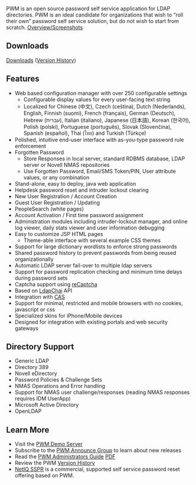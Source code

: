 PWM is an open source password self service application for LDAP directories. PWM is an ideal candidate for organizations that wish to “roll their own” password self service solution, but do not wish to start from scratch. [Overview/Screenshots](https://docs.google.com/presentation/d/1LxDXV_iiToJXAzzT9mc1xXO0atVObmRpCame6qXOyxM/pub?slide=id.p8)

## Downloads
[Downloads](https://github.com/wolfd/pwm/releases) ([Version History](pwm/supplemental/history.txt))

## Features
 - Web based configuration manager with over 250 configurable settings
    - Configurable display values for every user-facing text string
    - Localized for Chinese (中文), Czech (ceština), Dutch (Nederlands), English, Finnish (suomi), French (français), German (Deutsch), Hebrew (עברית), Italian (italiano), Japanese (日本語), Korean (한국어), Polish (polski), Portuguese (português), Slovak (Slovenčina), Spanish (español), Thai (ไทย) and Turkish (Türkçe)
 - Polished, intuitive end-user interface with as-you-type password rule enforcement
 - Forgotten Password
    - Store Responses in local server, standard RDBMS database, LDAP server or Novell NMAS repositories
    - Use Forgotten Password, Email/SMS Token/PIN, User attribute values, or any combination
 - Stand-alone, easy to deploy, java web application
 - Helpdesk password reset and intruder lockout clearing
 - New User Registration / Account Creation
 - Guest User Registration / Updating
 - PeopleSearch (white pages)
 - Account Activation / First time password assignment
 - Administration modules including intruder-lockout manager, and online log viewer, daily stats viewer and user information debugging
 - Easy to customize JSP HTML pages
    - Theme-able interface with several example CSS themes
 - Support for large dictionary wordlists to enforce strong passwords
 - Shared password history to prevent passwords from being reused organizationally
 - Automatic LDAP server fail-over to multiple ldap servers
 - Support for password replication checking and minimum time delays during password sets
 - Captcha support using [reCaptcha](http://recaptcha.net/)
 - Based on [LdapChai](https://github.com/jrivard/ldapchai/) API
 - Integration with [CAS](http://www.jasig.org/cas)
 - Support for minimal, restricted and mobile browsers with no cookies, javascript or css
 - Specialized skins for iPhone/Mobile devices
 - Designed for integration with existing portals and web security gateways

## Directory Support
 - Generic LDAP
 - Directory 389
 - Novell eDirectory
 - Password Policies & Challenge Sets
 - NMAS Operations and Error handling
 - Support for NMAS user challenge/responses (reading NMAS responses requires IDM UserApp)
 - Microsoft Active Directory
 - OpenLDAP

## Learn More
 - Visit the [PWM Demo Server](http://pwmdemo.weisberg.net/)
 - Subscribe to the [PWM Announce Group](http://groups.google.com/group/pwm-announce/subscribe) to learn about new releases
 - Read the [PWM Administrators Guide](http://docs.google.com/document/pub?id=1aJFQJzYAa38T9ITBiywgii3SstIaPqH66FsX-Hjln7c) [PDF](pwm/supplemental/PWMAdministrationGuide.pdf)
 - Review the PWM [Version History](pwm/supplemental/history.txt)
 - [NetIQ SSPR](https://www.netiq.com/products/self-service-password-reset/) is a commercial, supported self service password reset offering based on PWM.
